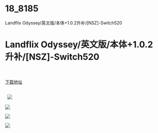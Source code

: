 # 18_8185
Landflix Odyssey/英文版/本体+1.0.2升补/[NSZ]-Switch520
# Landflix Odyssey/英文版/本体+1.0.2升补/[NSZ]-Switch520
 <br/></br>
[下载地址](https://www.switch520.cc/article/8185 "下载地址")
<br/></br>

<p><strong>&nbsp; <img src="https://www.switch520.cc/muke_img/upload_art_editor_20201224-1_4f8ccd2c74861f153c89b4a77a1fc8e6.jpg"> </strong></p>
<p><img src="https://www.switch520.cc/muke_img/upload_art_editor_20201224-1_e5ad1b927ee0006e7041eb40e91bd179.jpg"></p>
<p><img src="https://www.switch520.cc/muke_img/upload_art_editor_20201224-1_40b2774a732cbc90b5e6bf8cecdef57a.jpg"></p>
<p><img src="https://www.switch520.cc/muke_img/upload_art_editor_20201224-1_f88b55876e0388f69bcbc44d4d9a7015.jpg"></p>
<p><strong>&nbsp;</strong></p>
